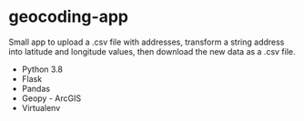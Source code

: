 # geocoding-app

Small app to upload a .csv file with addresses, transform a string address into latitude and longitude values, then download the new data as a .csv file.

- Python 3.8
- Flask
- Pandas
- Geopy - ArcGIS
- Virtualenv
